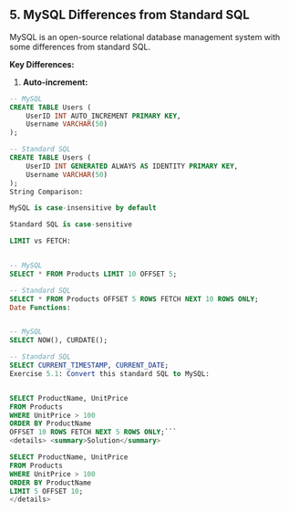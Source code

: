 ## 5. MySQL Differences from Standard SQL

MySQL is an open-source relational database management system with some differences from standard SQL.

**Key Differences:**

1. **Auto-increment:**
```sql
-- MySQL
CREATE TABLE Users (
    UserID INT AUTO_INCREMENT PRIMARY KEY,
    Username VARCHAR(50)
);

-- Standard SQL
CREATE TABLE Users (
    UserID INT GENERATED ALWAYS AS IDENTITY PRIMARY KEY,
    Username VARCHAR(50)
);
String Comparison:

MySQL is case-insensitive by default

Standard SQL is case-sensitive

LIMIT vs FETCH:


-- MySQL
SELECT * FROM Products LIMIT 10 OFFSET 5;

-- Standard SQL
SELECT * FROM Products OFFSET 5 ROWS FETCH NEXT 10 ROWS ONLY;
Date Functions:


-- MySQL
SELECT NOW(), CURDATE();

-- Standard SQL
SELECT CURRENT_TIMESTAMP, CURRENT_DATE;
Exercise 5.1: Convert this standard SQL to MySQL:


SELECT ProductName, UnitPrice 
FROM Products 
WHERE UnitPrice > 100 
ORDER BY ProductName 
OFFSET 10 ROWS FETCH NEXT 5 ROWS ONLY;```
<details> <summary>Solution</summary>

SELECT ProductName, UnitPrice 
FROM Products 
WHERE UnitPrice > 100 
ORDER BY ProductName 
LIMIT 5 OFFSET 10;
</details> 
